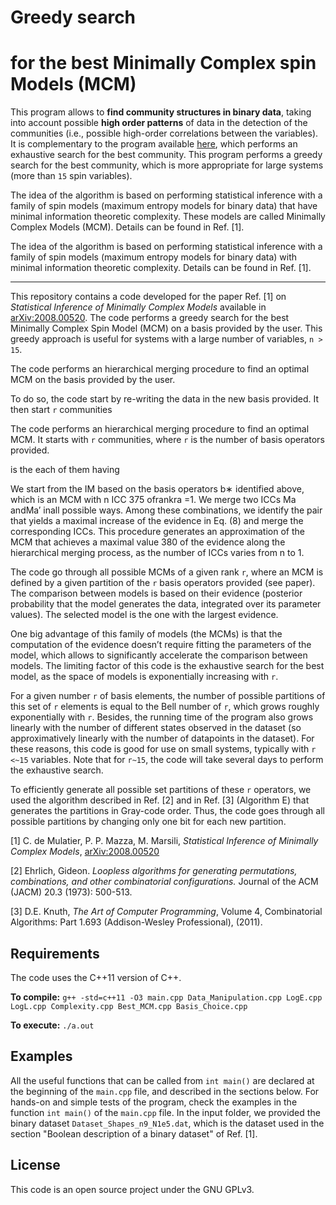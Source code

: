 # Greedy search
# for the best Minimally Complex spin Models (MCM)

This program allows to **find community structures in binary data**, taking into account possible **high order patterns** of data in the detection of the communities (i.e., possible high-order correlations between the variables). It is complementary to the program available [here](https://github.com/clelidm/MinCompSpin), which performs an exhaustive search for the best community. This program performs a greedy search for the best community, which is more appropriate for large systems (more than `15` spin variables).


The idea of the algorithm is based on performing statistical inference with a family of spin models (maximum entropy models for binary data) that have minimal information theoretic complexity. These models are called Minimally Complex Models (MCM). Details can be found in Ref. [1].

The idea of the algorithm is based on performing statistical inference with a family of spin models (maximum entropy models for binary data) with minimal information theoretic complexity. Details can be found in Ref. [1].

----

This repository contains a code developed for the paper Ref. [1] on *Statistical Inference of Minimally Complex Models* available in [arXiv:2008.00520](https://arxiv.org/abs/2008.00520). The code performs a greedy search for the best Minimally Complex Spin Model (MCM) on a basis provided by the user. This greedy approach is useful for systems with a large number of variables, `n > 15`. 

The code performs an hierarchical merging procedure to find an optimal MCM on the basis provided by the user.

To do so, the code start by re-writing the data in the new basis provided. It then start `r` communities

The code performs an hierarchical merging procedure to find an optimal MCM. It starts with `r` communities, where `r` is the number of basis operators provided.

is the each of them having 


We start from the IM based on the basis operators b∗ identified above, which is an MCM with n ICC 375 ofrankra =1. We merge two ICCs Ma andMa′ inall possible ways. Among these combinations, we identify the pair that yields a maximal increase of the evidence in Eq. (8) and merge the corresponding ICCs. This procedure generates an approximation of the MCM that achieves a maximal value 380 of the evidence along the hierarchical merging process, as the number of ICCs varies from n to 1.

The code go through all possible MCMs of a given rank `r`, where an MCM is defined by a given partition of the `r` basis operators provided (see paper). The comparison between models is based on their evidence (posterior probability that the model generates the data, integrated over its parameter values). The selected model is the one with the largest evidence.

One big advantage of this family of models (the MCMs) is that the computation of the evidence doesn’t require fitting the parameters of the model, which allows to significantly accelerate the comparison between models. The limiting factor of this code is the exhaustive search for the best model, as the space of models is exponentially increasing with `r`.

For a given number `r` of basis elements, the number of possible partitions of this set of `r` elements is equal to the Bell number of `r`, which grows roughly exponentially with `r`. Besides, the running time of the program also grows linearly with the number of different states observed in the dataset (so approximatively linearly with the number of datapoints in the dataset). For these reasons, this code is good for use on small systems, typically with `r <~15` variables. Note that for `r~15`, the code will take several days to perform the exhaustive search.

To efficiently generate all possible set partitions of these `r` operators, we used the algorithm described in Ref. [2] and in Ref. [3] (Algorithm E) that generates the partitions in Gray-code order. Thus, the code goes through all possible partitions by changing only one bit for each new partition. 

[1]  C. de Mulatier, P. P. Mazza, M. Marsili, *Statistical Inference of Minimally Complex Models*, [arXiv:2008.00520](https://arxiv.org/abs/2008.00520)

[2]  Ehrlich, Gideon. *Loopless algorithms for generating permutations, combinations, and other combinatorial configurations.* Journal of the ACM (JACM) 20.3 (1973): 500-513.

[3]  D.E. Knuth, *The Art of Computer Programming*, Volume 4, Combinatorial Algorithms: Part 1.693 (Addison-Wesley Professional), (2011).

## Requirements

The code uses the C++11 version of C++.

**To compile:** `g++ -std=c++11 -O3 main.cpp Data_Manipulation.cpp LogE.cpp LogL.cpp Complexity.cpp Best_MCM.cpp Basis_Choice.cpp`

**To execute:** `./a.out`

## Examples

All the useful functions that can be called from `int main()` are declared at the beginning of the `main.cpp` file, and described in the sections below. For hands-on and simple tests of the program, check the examples in the function `int main()` of the `main.cpp` file. In the input folder, we provided the binary dataset `Dataset_Shapes_n9_N1e5.dat`, which is the dataset used in the section "Boolean description of a binary dataset" of Ref. [1]. 

## License

This code is an open source project under the GNU GPLv3.
